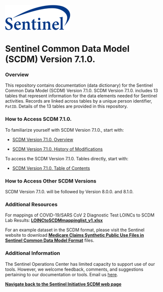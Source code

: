 ﻿![alt text](resources/logo.png)

# Sentinel Common Data Model (SCDM) Version 7.1.0.

### Overview<br>  

This repository contains documentation (data dictionary) for the Sentinel Common Data Model (SCDM) Version 7.1.0. SCDM Version 7.1.0. includes 13 tables that represent information for the data elements needed for Sentinel activities. Records are linked across tables by a unique person identifier, `PatID`. Details of the 13 tables are provided in this repository.

### How to Access SCDM 7.1.0.<br>  

To familiarize yourself with SCDM Version 7.1.0., start with:

* [SCDM Version 7.1.0. Overview](https://dev.sentinelsystem.org/projects/SCDM/repos/sentinel_common_data_model/browse/files/overview.md?at=SCDM7.1.0)

* [SCDM Version 7.1.0. History of Modifications](https://dev.sentinelsystem.org/projects/SCDM/repos/sentinel_common_data_model/browse/files/history-of-modifications.md?at=SCDM7.1.0)

To access the SCDM Version 7.1.0. Tables directly, start with:

* [SCDM Version 7.1.0. Table of Contents](https://dev.sentinelsystem.org/projects/SCDM/repos/sentinel_common_data_model/browse/files/atoc_scdm.md?at=refs%2Fheads%2FSCDM7.1.0)

### How to Access Other SCDM Versions<br>

SCDM Version 7.1.0. will be followed by Version 8.0.0. and 8.1.0. 

### Additional Resources <br>
For mappings of COVID-19/SARS CoV 2 Diagnostic Test LOINCs to SCDM Lab Results: [<b>LOINCtoSCDMmappinglist_v1.xlsx</b>](https://dev.sentinelsystem.org/projects/SCDM/repos/sentinel_common_data_model/browse/files/LOINC%20to%20SCDM%20mapping%20list_v1.xlsx?at=SCDM7.1.0)  

For an example dataset in the SCDM format, please visit the Sentinel website to download [<b>Medicare Claims Synthetic Public Use Files in Sentinel Common Data Model Format</b>](https://www.sentinelinitiative.org/sentinel/surveillance-tools/software-toolkits/Medicare-SynPUFs-in-SCDM) files.

### Additional Information

The Sentinel Operations Center has limited capacity to support use of our tools. However, we welcome feedback, comments, and suggestions pertaining to our documentation or tools. Email us [here](mailto:info@sentinelsystem.org?subject=Git).


[<b>Navigate back to the Sentinel Initiative SCDM web page</b>](https://www.sentinelinitiative.org/sentinel/data/distributed-database-common-data-model/sentinel-common-data-model)